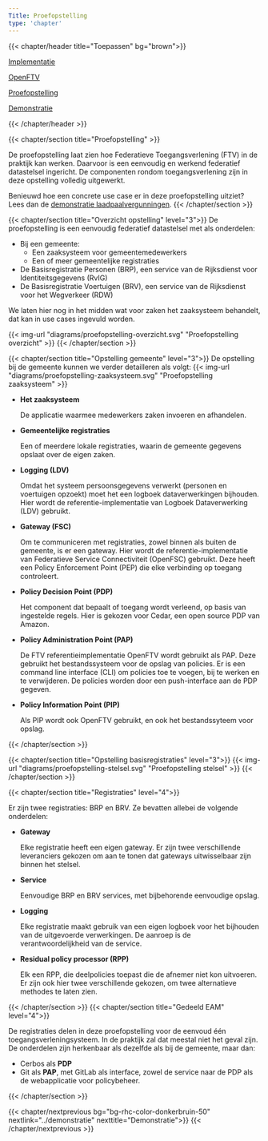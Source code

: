 ```yaml
---
Title: Proefopstelling
type: 'chapter'
---
```


{{< chapter/header title="Toepassen" bg="brown">}}

<div class="sub-navigation-wrapper">
    <div class="utrecht-paragraph pt-1 sub-navigation-tab bg-rhc-color-donkerbruin-50">
       <p>
          <a href="../implementatie">Implementatie</a> 
       </p>
    </div>
    <div class="utrecht-paragraph pt-1 sub-navigation-tab bg-rhc-color-donkerbruin-50">
       <p>
          <a href="../openftv">OpenFTV</a>
       </p>
    </div>
    <div class="utrecht-paragraph pt-1 sub-navigation-tab sub-navigation-tab-selected">
       <p>
          <a href="../proefopstelling">Proefopstelling</a> 
       </p>
    </div>
    <div class="utrecht-paragraph pt-1 sub-navigation-tab bg-rhc-color-donkerbruin-50">
       <p>
          <a href="../demonstratie">Demonstratie</a>
       </p>
    </div>
</div>

{{< /chapter/header >}}

{{< chapter/section title="Proefopstelling" >}}

De proefopstelling laat zien hoe Federatieve Toegangsverlening (FTV) in de praktijk kan werken. Daarvoor is een eenvoudig en werkend federatief datastelsel ingericht. De componenten rondom toegangsverlening zijn in deze opstelling volledig uitgewerkt.

Benieuwd hoe een concrete use case er in deze proefopstelling uitziet? Lees dan de [demonstratie laadpaalvergunningen](../demonstratie).
{{< /chapter/section >}}

{{< chapter/section title="Overzicht opstelling" level="3">}}
De proefopstelling is een eenvoudig federatief datastelsel met als onderdelen:

- Bij een gemeente:
  - Een zaaksysteem voor gemeentemedewerkers
  - Een of meer gemeentelijke registraties
- De Basisregistratie Personen (BRP), een service van de Rijksdienst voor Identiteitsgegevens (RvIG)
- De Basisregistratie Voertuigen (BRV), een service van de Rijksdienst voor het Wegverkeer (RDW)

We laten hier nog in het midden wat voor zaken het zaaksysteem behandelt, dat kan in use cases ingevuld worden. 

{{< img-url "diagrams/proefopstelling-overzicht.svg" "Proefopstelling overzicht" >}}
{{< /chapter/section >}}

{{< chapter/section title="Opstelling gemeente"  level="3">}}
De opstelling bij de gemeente kunnen we verder detailleren als volgt:
{{< img-url "diagrams/proefopstelling-zaaksysteem.svg" "Proefopstelling zaaksysteem" >}}

- **Het zaaksysteem**

  De applicatie waarmee medewerkers zaken invoeren en afhandelen.

- **Gemeentelijke registraties**

  Een of meerdere lokale registraties, waarin de gemeente gegevens opslaat over de eigen zaken.

- **Logging (LDV)**

  Omdat het systeem persoonsgegevens verwerkt (personen en voertuigen opzoekt) moet het een logboek dataverwerkingen bijhouden. Hier wordt de referentie-implementatie van Logboek Dataverwerking (LDV) gebruikt.

- **Gateway (FSC)**

  Om te communiceren met registraties, zowel binnen als buiten de gemeente, is er een gateway. Hier wordt de referentie-implementatie van Federatieve Service Connectiviteit (OpenFSC) gebruikt. Deze heeft een Policy Enforcement Point (PEP) die elke verbinding op toegang controleert.

- **Policy Decision Point (PDP)**

  Het component dat bepaalt of toegang wordt verleend, op basis van ingestelde regels. Hier is gekozen voor Cedar, een open source PDP van Amazon.

- **Policy Administration Point (PAP)**

  De FTV referentieimplementatie OpenFTV wordt gebruikt als PAP. Deze gebruikt het bestandssysteem voor de opslag van policies. Er is een command line interface (CLI) om policies toe te voegen, bij te werken en te verwijderen. De policies worden door een push-interface aan de PDP gegeven.

- **Policy Information Point (PIP)**

  Als PIP wordt ook OpenFTV gebruikt, en ook het bestandssyteem voor opslag.

{{< /chapter/section >}}

{{< chapter/section title="Opstelling basisregistraties"  level="3">}}
{{< img-url "diagrams/proefopstelling-stelsel.svg" "Proefopstelling stelsel" >}}
{{< /chapter/section >}}

{{< chapter/section title="Registraties" level="4">}}

Er zijn twee registraties: BRP en BRV. Ze bevatten allebei de volgende onderdelen:

- **Gateway**

  Elke registratie heeft een eigen gateway. Er zijn twee verschillende leveranciers gekozen om aan te tonen dat gateways uitwisselbaar zijn binnen het stelsel.

- **Service**

  Eenvoudige BRP en BRV services, met bijbehorende eenvoudige opslag.

- **Logging**

  Elke registratie maakt gebruik van een eigen logboek voor het bijhouden van de uitgevoerde verwerkingen. De aanroep is de verantwoordelijkheid van de service.

- **Residual policy processor (RPP)**

  Elk een RPP, die deelpolicies toepast die de afnemer niet kon uitvoeren. Er zijn ook hier twee verschillende gekozen, om twee alternatieve methodes te laten zien.

{{< /chapter/section >}}
{{< chapter/section title="Gedeeld EAM" level="4">}}

De registraties delen in deze proefopstelling voor de eenvoud één toegangsverleningsysteem. In de praktijk zal dat meestal niet het geval zijn. De onderdelen zijn herkenbaar als dezelfde als bij de gemeente, maar dan:
- Cerbos als **PDP**
- Git als **PAP**, met GitLab als interface, zowel de service naar de PDP als de webapplicatie voor policybeheer.

{{< /chapter/section >}}

{{< chapter/nextprevious  bg="bg-rhc-color-donkerbruin-50" nextlink="../demonstratie" nexttitle="Demonstratie">}}
{{< /chapter/nextprevious >}}